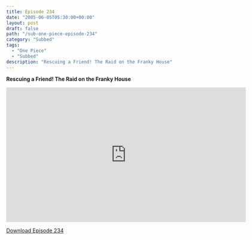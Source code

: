 ```yaml
---
title: Episode 234
date: "2005-06-05T05:30:00+00:00"
layout: post
draft: false
path: "/sub-one-piece-episode-234"
category: "Subbed"
tags:
  - "One Piece"
  - "Subbed"
description: "Rescuing a Friend! The Raid on the Franky House"
---
```


**Rescuing a Friend! The Raid on the Franky House**

<iframe width="640" height="360" src="https://www.rapidvideo.com/e/FXQH0WKZEB" frameborder="0" marginwidth=0 marginheight=0 scrolling=no allowfullscreen></iframe>

<a href="http://ouo.io/qs/eCodkFEQ?s=https://rapidvid.to/d/https://www.rapidvideo.com/e/FXQH0WKZEB">Download Episode 234</a>
